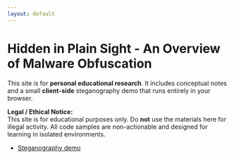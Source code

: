 ```yaml
---
layout: default
---
```


# Hidden in Plain Sight - An Overview of Malware Obfuscation

This site is for **personal educational research**. It includes conceptual notes and a small **client-side** steganography demo that runs entirely in your browser.

**Legal / Ethical Notice:**  
This site is for educational purposes only. Do **not** use the materials here for illegal activity. All code samples are non-actionable and designed for learning in isolated environments.

- [Steganography demo](https://gutbug.github.io/SecPrin-obfuscation-research-project/demo/stego.html)
